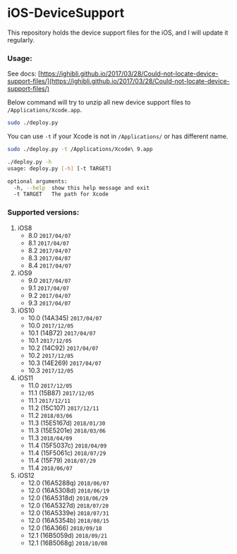 # iOS-DeviceSupport
This repository holds the device support files for the iOS, and I will update it regularly.

### Usage:
See docs: [https://ighibli.github.io/2017/03/28/Could-not-locate-device-support-files/](https://ighibli.github.io/2017/03/28/Could-not-locate-device-support-files/)

Below command will try to unzip all new device support files to `/Applications/Xcode.app`.

```sh
sudo ./deploy.py
```

You can use `-t` if your Xcode is not in `/Applications/` or has different name.

```sh
sudo ./deploy.py -t /Applications/Xcode\ 9.app
```

```sh
./deploy.py -h
usage: deploy.py [-h] [-t TARGET]

optional arguments:
  -h, --help  show this help message and exit
  -t TARGET   The path for Xcode
```

### Supported versions:
1. iOS8
	* 8.0	`2017/04/07`
	* 8.1	`2017/04/07`
	* 8.2	`2017/04/07`
	* 8.3	`2017/04/07`
	* 8.4  `2017/04/07`
2. iOS9
	* 9.0	`2017/04/07`
	* 9.1	`2017/04/07`
	* 9.2	`2017/04/07`
	* 9.3	`2017/04/07`
3. iOS10
	* 10.0 (14A345)	`2017/04/07`
	* 10.0 `2017/12/05`
	* 10.1 (14B72)	`2017/04/07`
	* 10.1 `2017/12/05`
	* 10.2 (14C92)	`2017/04/07`
	* 10.2 `2017/12/05`
	* 10.3 (14E269)	`2017/04/07`
	* 10.3 `2017/12/05`
4. iOS11
	* 11.0 `2017/12/05`
	* 11.1 (15B87)	`2017/12/05`
	* 11.1 `2017/12/11`
	* 11.2 (15C107)	`2017/12/11`
	* 11.2 `2018/03/06`
	* 11.3 (15E5167d)	`2018/01/30`
	* 11.3 (15E5201e)	`2018/03/06`
	* 11.3 `2018/04/09`
	* 11.4 (15F5037c)	`2018/04/09`
	* 11.4 (15F5061c)	`2018/07/29`
	* 11.4 (15F79)	`2018/07/29`
	* 11.4 `2018/06/07`
5. iOS12
	* 12.0 (16A5288q)	`2018/06/07`
	* 12.0 (16A5308d)	`2018/06/19`
	* 12.0 (16A5318d)	`2018/06/29`
	* 12.0 (16A5327d)	`2018/07/20`
	* 12.0 (16A5339e)	`2018/07/31`
	* 12.0 (16A5354b)	`2018/08/15`
	* 12.0 (16A366)	`2018/09/18`
	* 12.1 (16B5059d)	`2018/09/21`
	* 12.1 (16B5068g)	`2018/10/08`
